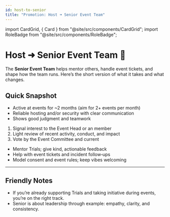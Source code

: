 ```yaml
---
id: host-to-senior
title: "Promotion: Host ➜ Senior Event Team"
---
```


import CardGrid, { Card } from "@site/src/components/CardGrid";
import RoleBadge from "@site/src/components/RoleBadge";

# Host ➜ Senior Event Team 🌟

The **Senior Event Team** helps mentor others, handle event tickets, and shape how the team runs. Here’s the short version of what it takes and what changes.

## Quick Snapshot

<CardGrid columns={3}>
  <Card title="Eligibility" status="success" icon="✅">
    <ul>
      <li>Active at events for ~2 months (aim for 2+ events per month)</li>
      <li>Reliable hosting and/or security with clear communication</li>
      <li>Shows good judgment and teamwork</li>
    </ul>
  </Card>

  <Card title="How Selection Works" status="info" icon="🗳️">
    <ol>
      <li>Signal interest to the Event Head or an <RoleBadge role="Event Committee" color="#db1cb8" /> member</li>
      <li>Light review of recent activity, conduct, and impact</li>
      <li>Vote by the Event Committee and current <RoleBadge role="Senior Event Team" color="#3fa7ff" /></li>
    </ol>
  </Card>

  <Card title="What You'll Do" status="warning" icon="🎯">
    <ul>
      <li>Mentor Trials; give kind, actionable feedback</li>
      <li>Help with event tickets and incident follow‑ups</li>
      <li>Model consent and event rules; keep vibes welcoming</li>
    </ul>
  </Card>
</CardGrid>

---

## Friendly Notes

- If you’re already supporting Trials and taking initiative during events, you’re on the right track.
- Senior is about leadership through example: empathy, clarity, and consistency.
